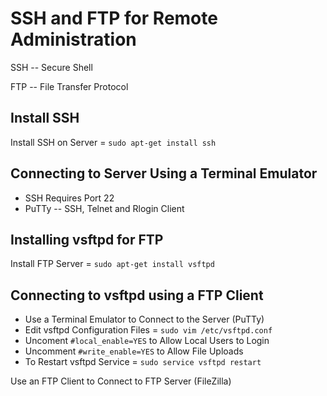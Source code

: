 # SSH and FTP for Remote Administration

SSH -- Secure Shell

FTP -- File Transfer Protocol

## Install SSH
Install SSH on Server = `sudo apt-get install ssh`

## Connecting to Server Using a Terminal Emulator
- SSH Requires Port 22
- PuTTy -- SSH, Telnet and Rlogin Client

## Installing vsftpd for FTP
Install FTP Server = `sudo apt-get install vsftpd`

## Connecting to vsftpd using a FTP Client
- Use a Terminal Emulator to Connect to the Server (PuTTy)
- Edit vsftpd Configuration Files = `sudo vim /etc/vsftpd.conf`
- Uncoment `#local_enable=YES` to Allow Local Users to Login
- Uncomment `#write_enable=YES` to Allow File Uploads
- To Restart vsftpd Service = `sudo service vsftpd restart`

Use an FTP Client to Connect to FTP Server (FileZilla)
